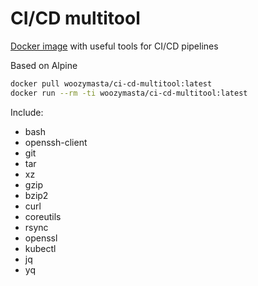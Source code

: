 # CI/CD multitool

[Docker image](https://hub.docker.com/r/woozymasta/ci-cd-multitool)
with useful tools for CI/CD pipelines

Based on Alpine

```bash
docker pull woozymasta/ci-cd-multitool:latest
docker run --rm -ti woozymasta/ci-cd-multitool:latest
```

Include:

* bash
* openssh-client
* git
* tar
* xz
* gzip
* bzip2
* curl
* coreutils
* rsync
* openssl
* kubectl
* jq
* yq
